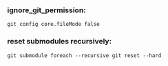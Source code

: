 ### ignore_git_permission:

    git config core.fileMode false


### reset submodules recursively:

    git submodule foreach --recursive git reset --hard
